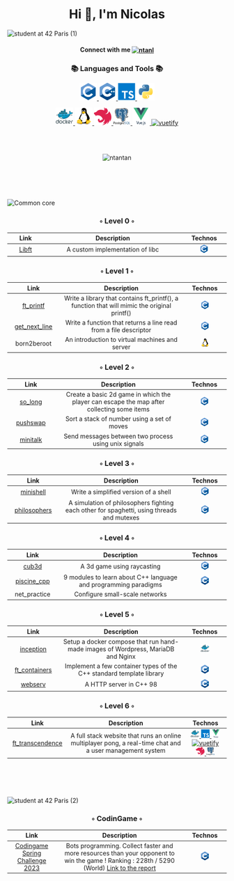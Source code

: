 <h1 align="center">Hi 👋, I'm Nicolas</h1>

![student at 42 Paris (1)](https://github.com/ntantan/ntantan/assets/78843500/e4ef207b-627d-4901-8a6a-24985314ea72)
<h4 align="center">Connect with me <a href="https://linkedin.com/in/ntanl" target="blank"><img align="center" src="https://raw.githubusercontent.com/rahuldkjain/github-profile-readme-generator/master/src/images/icons/Social/linked-in-alt.svg" alt="ntanl" height="15" width="15" /></a></h4>

<h3 align="center">📚 Languages and Tools 📚</h3>
<p align="center">
  <a href="https://www.cprogramming.com/" target="_blank" rel="noreferrer"> <img src="https://raw.githubusercontent.com/devicons/devicon/master/icons/c/c-original.svg" alt="c" width="40" height="40"/> </a>
  <a href="https://www.w3schools.com/cpp/" target="_blank" rel="noreferrer"><img src="https://raw.githubusercontent.com/devicons/devicon/master/icons/cplusplus/cplusplus-original.svg" alt="cplusplus" width="40" height="40"/>
  <a href="https://www.typescriptlang.org/" target="_blank" rel="noreferrer"> <img src="https://raw.githubusercontent.com/devicons/devicon/master/icons/typescript/typescript-original.svg" alt="typescript" width="40" height="40"/> </a>
  <a href="https://www.python.org" target="_blank" rel="noreferrer"> <img src="https://raw.githubusercontent.com/devicons/devicon/master/icons/python/python-original.svg" alt="python" width="40" height="40"/> </a>
</p>
<p align="center">
  <a href="https://www.docker.com/" target="_blank" rel="noreferrer"> <img src="https://raw.githubusercontent.com/devicons/devicon/master/icons/docker/docker-original-wordmark.svg" alt="docker" width="40" height="40"/> </a>
  <a href="https://www.linux.org/" target="_blank" rel="noreferrer"> <img src="https://raw.githubusercontent.com/devicons/devicon/master/icons/linux/linux-original.svg" alt="linux" width="40" height="40"/> </a>
  <a href="https://nestjs.com/" target="_blank" rel="noreferrer"> <img src="https://raw.githubusercontent.com/devicons/devicon/master/icons/nestjs/nestjs-plain.svg" alt="nestjs" width="40" height="40"/> </a>
  <a href="https://www.postgresql.org" target="_blank" rel="noreferrer"> <img src="https://raw.githubusercontent.com/devicons/devicon/master/icons/postgresql/postgresql-original-wordmark.svg" alt="postgresql" width="40" height="40"/> </a>
  <a href="https://vuejs.org/" target="_blank" rel="noreferrer"> <img src="https://raw.githubusercontent.com/devicons/devicon/master/icons/vuejs/vuejs-original-wordmark.svg" alt="vuejs" width="40" height="40"/> </a>
  <a href="https://vuetifyjs.com/en/" target="_blank" rel="noreferrer"> <img src="https://bestofjs.org/logos/vuetify.svg" alt="vuetify" width="40" height="40"/> </a>
</p>

<br></br>

<p align="center">
  <img align="center" src="https://github-readme-stats.vercel.app/api/top-langs?username=ntantan&show_icons=true&locale=en&layout=compact" alt="ntantan" />
</p>

<br></br>

<h1></h1>

![Common core](https://github.com/ntantan/ntantan/assets/78843500/724d90d6-602e-403d-a9dc-1a07e553c4d2)


<h3 align="center">◦ Level 0 ◦</h3>

<table align="center">
<thead align="center">
  <tr>
    <th width="150">Link</th>
    <th width="700">Description</th>
    <th width="150">Technos</th>
  </tr>
</thead>
<tbody align="center">
  <tr>
    <td><a href="https://github.com/ntantan/ft_libft">Libft</a></td>
    <td>A custom implementation of libc</td>
    <td><a href="https://www.cprogramming.com/" target="_blank" rel="noreferrer"> <img src="https://raw.githubusercontent.com/devicons/devicon/master/icons/c/c-original.svg" alt="c" width="20" height="20"/></td>
  </tr>
</tbody>
</table>

<h3 align="center">◦ Level 1 ◦</h3>

<table align="center">
<thead align="center">
  <tr>
    <th width="150">Link</th>
    <th width="700">Description</th>
    <th width="150">Technos</th>
  </tr>
</thead>
<tbody align="center">
  <tr>
    <td><a href="https://github.com/ntantan/ft_printf">ft_printf</a></td>
    <td>Write a library that contains ft_printf(), a function that will mimic the original printf()</td>
    <td><a href="https://www.cprogramming.com/" target="_blank" rel="noreferrer"> <img src="https://raw.githubusercontent.com/devicons/devicon/master/icons/c/c-original.svg" alt="c" width="20" height="20"/></td>
  </tr>
  <tr>
    <td><a href="https://github.com/ntantan/ft_get_next_line">get_next_line</a></td>
    <td>Write a function that returns a line read from a file descriptor</td>
    <td><a href="https://www.cprogramming.com/" target="_blank" rel="noreferrer"> <img src="https://raw.githubusercontent.com/devicons/devicon/master/icons/c/c-original.svg" alt="c" width="20" height="20"/></td>
  </tr>
  <tr>
    <td><a>born2beroot</a></td>
    <td>An introduction to virtual machines and server</td>
    <td><a href="https://www.linux.org/" target="_blank" rel="noreferrer"> <img src="https://raw.githubusercontent.com/devicons/devicon/master/icons/linux/linux-original.svg" alt="linux" width="20" height="20"/></td>
  </tr>
</tbody>
</table>

<h3 align="center">◦ Level 2 ◦</h3>

<table align="center">
<thead align="center">
  <tr>
    <th width="150">Link</th>
    <th width="700">Description</th>
    <th width="150">Technos</th>
  </tr>
</thead>
<tbody align="center">
  <tr>
    <td><a href="https://github.com/ntantan/ft_so_long">so_long</a></td>
    <td>Create a basic 2d game in which the player can escape the map after collecting some items</td>
    <td><a href="https://www.cprogramming.com/" target="_blank" rel="noreferrer"> <img src="https://raw.githubusercontent.com/devicons/devicon/master/icons/c/c-original.svg" alt="c" width="20" height="20"/></td>
  </tr>
  <tr>
    <td><a href="https://github.com/ntantan/ft_pushswap">pushswap</a></td>
    <td>Sort a stack of number using a set of moves</td>
    <td><a href="https://www.cprogramming.com/" target="_blank" rel="noreferrer"> <img src="https://raw.githubusercontent.com/devicons/devicon/master/icons/c/c-original.svg" alt="c" width="20" height="20"/></td>
  </tr>
  <tr>
    <td><a href="https://github.com/ntantan/ft_minitalk">minitalk</a></td>
    <td>Send messages between two process using unix signals</td>
    <td><a href="https://www.cprogramming.com/" target="_blank" rel="noreferrer"> <img src="https://raw.githubusercontent.com/devicons/devicon/master/icons/c/c-original.svg" alt="c" width="20" height="20"/></td>
  </tr>
</tbody>
</table>

<h3 align="center">◦ Level 3 ◦</h3>

<table align="center">
<thead align="center">
  <tr>
    <th width="150">Link</th>
    <th width="700">Description</th>
    <th width="150">Technos</th>
  </tr>
</thead>
<tbody align="center">
  <tr>
    <td><a href="https://github.com/ntantan/ft_minishell">minishell</a></td>
    <td>Write a simplified version of a shell</td>
    <td><a href="https://www.cprogramming.com/" target="_blank" rel="noreferrer"> <img src="https://raw.githubusercontent.com/devicons/devicon/master/icons/c/c-original.svg" alt="c" width="20" height="20"/></td>
  </tr>
  <tr>
    <td><a href="https://github.com/ntantan/ft_philosophers">philosophers</a></td>
    <td>A simulation of philosophers fighting each other for spaghetti, using threads and mutexes</td>
    <td><a href="https://www.cprogramming.com/" target="_blank" rel="noreferrer"> <img src="https://raw.githubusercontent.com/devicons/devicon/master/icons/c/c-original.svg" alt="c" width="20" height="20"/></td>
  </tr>
</tbody>
</table>

<h3 align="center">◦ Level 4 ◦</h3>

<table align="center">
<thead align="center">
  <tr>
    <th width="150">Link</th>
    <th width="700">Description</th>
    <th width="150">Technos</th>
  </tr>
</thead>
<tbody align="center">
  <tr>
    <td><a href="https://github.com/ntantan/ft_cub3d">cub3d</a></td>
    <td>A 3d game using raycasting</td>
    <td><a href="https://www.cprogramming.com/" target="_blank" rel="noreferrer"> <img src="https://raw.githubusercontent.com/devicons/devicon/master/icons/c/c-original.svg" alt="c" width="20" height="20"/></td>
  </tr>
  <tr>
    <td><a href="https://github.com/ntantan/ft_piscine_cpp">piscine_cpp</a></td>
    <td>9 modules to learn about C++ language and programming paradigms</td>
    <td><a href="https://cplusplus.com/reference/" target="_blank" rel="noreferrer"> <img src="https://raw.githubusercontent.com/devicons/devicon/master/icons/cplusplus/cplusplus-original.svg" alt="cplusplus" width="20" height="20"/></td>
  </tr>
    <tr>
    <td><a>net_practice</a></td>
    <td>Configure small-scale networks</td>
    <td></td>
  </tr>
</tbody>
</table>

<h3 align="center">◦ Level 5 ◦</h3>

<table align="center">
<thead align="center">
  <tr>
    <th width="150">Link</th>
    <th width="700">Description</th>
    <th width="150">Technos</th>
  </tr>
</thead>
<tbody align="center">
  <tr>
    <td><a href="https://github.com/ntantan/ft_inception">inception</a></td>
    <td>Setup a docker compose that run hand-made images of Wordpress, MariaDB and Nginx</td>
    <td></a> <a href="https://www.docker.com/" target="_blank" rel="noreferrer"> <img src="https://raw.githubusercontent.com/devicons/devicon/master/icons/docker/docker-original-wordmark.svg" alt="docker" width="20" height="20"/></td>
  </tr>
  <tr>
    <td><a href="https://github.com/ntantan/ft_containers">ft_containers</a></td>
    <td>Implement a few container types of the C++ standard template library</td>
    <td><a href="https://cplusplus.com/reference/" target="_blank" rel="noreferrer"> <img src="https://raw.githubusercontent.com/devicons/devicon/master/icons/cplusplus/cplusplus-original.svg" alt="cplusplus" width="20" height="20"/></td>
  </tr>
  <tr>
    <td><a href="https://github.com/ntantan/ft_webserv">webserv</a></td>
    <td>A HTTP server in C++ 98</td>
    <td><a href="https://cplusplus.com/reference/" target="_blank" rel="noreferrer"> <img src="https://raw.githubusercontent.com/devicons/devicon/master/icons/cplusplus/cplusplus-original.svg" alt="cplusplus" width="20" height="20"/></td>
  </tr>
  </tr>
</tbody>
</table>

<h3 align="center">◦ Level 6 ◦</h3>

<table align="center">
<thead align="center">
  <tr>
    <th width="150">Link</th>
    <th width="700">Description</th>
    <th width="150">Technos</th>
  </tr>
</thead>
<tbody align="center">
  <tr>
    <td><a href="https://github.com/ntantan/ft_transcendence">ft_transcendence</a></td>
    <td>A full stack website that runs an online multiplayer pong, a real-time chat and a user management system</td>
    <td></a> <a href="https://www.docker.com/" target="_blank" rel="noreferrer"> <img src="https://raw.githubusercontent.com/devicons/devicon/master/icons/docker/docker-original-wordmark.svg" alt="docker" width="20" height="20"/> <a href="https://www.typescriptlang.org/" target="_blank" rel="noreferrer"> <img src="https://raw.githubusercontent.com/devicons/devicon/master/icons/typescript/typescript-original.svg" alt="typescript" width="20" height="20"/> </a> <a href="https://vuejs.org/" target="_blank" rel="noreferrer"> <img src="https://raw.githubusercontent.com/devicons/devicon/master/icons/vuejs/vuejs-original-wordmark.svg" alt="vuejs" width="20" height="20"/> </a> <a href="https://vuetifyjs.com/en/" target="_blank" rel="noreferrer"> <img src="https://bestofjs.org/logos/vuetify.svg" alt="vuetify" width="20" height="20"/> </a><a href="https://nestjs.com/" target="_blank" rel="noreferrer"> <img src="https://raw.githubusercontent.com/devicons/devicon/master/icons/nestjs/nestjs-plain.svg" alt="nestjs" width="20" height="20"/> </a> <a href="https://www.postgresql.org" target="_blank" rel="noreferrer"> <img src="https://raw.githubusercontent.com/devicons/devicon/master/icons/postgresql/postgresql-original-wordmark.svg" alt="postgresql" width="20" height="20"/></td>
  </tr>
  </tr>
</tbody>
</table>

<br></br>

<h1></h1>

![student at 42 Paris (2)](https://github.com/ntantan/ntantan/assets/78843500/0fece2ae-a3dd-4d68-90f8-30ac6b0a356c)

<h3 align="center">◦ CodinGame ◦</h3>

<table align="center">
<thead align="center">
  <tr>
    <th width="150">Link</th>
    <th width="700">Description</th>
    <th width="150">Technos</th>
  </tr>
</thead>
<tbody align="center">
  <tr>
    <td><a href=https://github.com/ntantan/codingame_spring2023>Codingame Spring Challenge 2023</a></td>
    <td>Bots programming. Collect faster and more resources than your opponent to win the game ! 
        Ranking : 228th / 5290 (World) 
        <a href=https://www.codingame.com/challengereport/59730932bf94c87c2d244847dc84feb1b0bf8003>Link to the report</a></td>
    <td><a href="https://cplusplus.com/reference/" target="_blank" rel="noreferrer"> <img src="https://raw.githubusercontent.com/devicons/devicon/master/icons/cplusplus/cplusplus-original.svg" alt="cplusplus" width="20" height="20"/></td>
  </tr>
  </tr>
</tbody>
</table>
